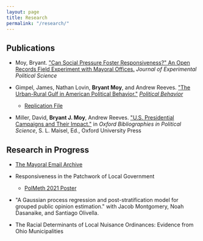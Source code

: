 ```yaml
---
layout: page
title: Research
permalink: "/research/"
---
```

## Publications
* Moy, Bryant. ["Can Social Pressure Foster Responsiveness?" An Open Records Field Experiment with Mayoral Offices.](https://www.cambridge.org/core/journals/journal-of-experimental-political-science/article/can-social-pressure-foster-responsiveness-an-open-records-field-experiment-with-mayoral-offices/514BD7EBF8449FA868D995A599EABCC8) *Journal of Experimental Political Science*

* Gimpel, James, Nathan Lovin, **Bryant Moy**, and Andrew Reeves. ["The Urban-Rural Gulf in American Political Behavior."](https://bryantjmoy.github.io/assets/urbanrural.pdf) [*Political Behavior*](https://link.springer.com/article/10.1007/s11109-020-09601-w)
  * [Replication File](https://dataverse.harvard.edu/dataset.xhtml?persistentId=doi:10.7910/DVN/IYBIUP)
  
* Miller, David, **Bryant J. Moy**, Andrew Reeves. ["U.S. Presidential Campaigns and Their Impact."](http://www.oxfordbibliographies.com/view/document/obo-9780199756223/obo-9780199756223-0156.xml) in *Oxford Bibliographies in Political Science*, S. L. Maisel, Ed., Oxford University Press

<!-- +## Invited to Revise and Resubmit or Under Review+ -->
<!-- +## Revise and Resubmit or Under Review+ -->
<!-- * [Can Social Pressure Foster Responsiveness?](Projects/SocialPressureMayors.md) An Open Records Field Experiment with Mayoral Offices *(Invited to Revise and Resubmit)*+ -->

<!-- +### Working Papers#*+ -->
<!-- +##* Hacker, Hans, Lisa Bohn, and **Bryant Moy**. "A Grave Responsibility": *Twelve Angry Men*, Critical Thinking, and Cross-Disciplinary Learning Communities + -->

<!-- +##** Rickert, Patrick, Nicholas W. Waterbury, and **Bryant J. Moy**.
[Changing Principals: Committee Chair Effectiveness in a Partisan Congress](https://bryantjmoy.github.io/assets/APSA2019RickertWaterburyMoy.pdf)+ -->

## Research in Progress

* [The Mayoral Email Archive](https://bryantjmoy.github.io/Projects/Mayoral_Email_Archive)

* Responsiveness in the Patchwork of Local Government
  * [PolMeth 2021 Poster](https://bryantjmoy.github.io/assets/Moy_PolMeth_2021.pdf)

* "A Gaussian process regression and post-stratification model for grouped public opinion estimation." with Jacob Montgomery, Noah Dasanaike, and Santiago Olivella.

* The Racial Determinants of Local Nuisance Ordinances: Evidence from Ohio Municipalities

<!-- +* The Fox News Effect on Uninformed and Misinformed Responses: Assessing the Variability in Political Knowledge+ -->

<!-- +* Comparing Criteria for Confounder Selection+ -->


